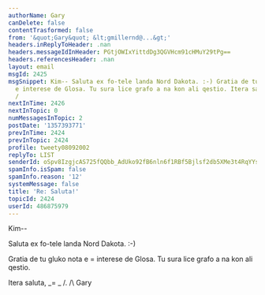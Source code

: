 ```yaml
---
authorName: Gary
canDelete: false
contentTrasformed: false
from: '&quot;Gary&quot; &lt;gmillernd@...&gt;'
headers.inReplyToHeader: .nan
headers.messageIdInHeader: PGtjOWIxYittdDg3QGVHcm91cHMuY29tPg==
headers.referencesHeader: .nan
layout: email
msgId: 2425
msgSnippet: Kim-- Saluta ex fo-tele landa Nord Dakota. :-) Gratia de tu gluko nota
  e interese de Glosa. Tu sura lice grafo a na kon ali qestio. Itera saluta, _ _ /.
  /
nextInTime: 2426
nextInTopic: 0
numMessagesInTopic: 2
postDate: '1357393771'
prevInTime: 2424
prevInTopic: 2424
profile: tweety08092002
replyTo: LIST
senderId: oSpv8IzgjcAS725fQQbb_AdUko92fB6nln6f1RBf5Bjlsf2db5XMe3t4RqYYsYcLY36a4sffsUanxiNyMNR2ncs53g
spamInfo.isSpam: false
spamInfo.reason: '12'
systemMessage: false
title: 'Re: Saluta!'
topicId: 2424
userId: 486875979
---
```


Kim--

Saluta ex fo-tele landa Nord Dakota. :-)

Gratia de tu gluko nota e =
interese de Glosa. Tu sura lice grafo a na kon ali qestio.

Itera saluta,
_=
 _
/.
/\   Gary
#



